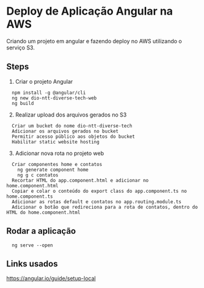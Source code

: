 # Deploy de Aplicação Angular na AWS
Criando um projeto em angular e fazendo deploy no AWS utilizando o serviço S3.

## Steps
1. Criar o projeto Angular
```
  npm install -g @angular/cli
  ng new dio-ntt-diverse-tech-web
  ng build
```

2. Realizar upload dos arquivos gerados no S3
```
  Criar um bucket do nome dio-ntt-diverse-tech
  Adicionar os arquivos gerados no bucket
  Permitir acesso público aos objetos do bucket
  Habilitar static website hosting
```

3. Adicionar nova rota no projeto web
```
  Criar componentes home e contatos
    ng generate component home
    ng g c contatos
  Recortar HTML do app.component.html e adicionar no home.component.html
  Copiar e colar o conteúdo do export class do app.component.ts no home.component.ts
  Adicionar as rotas default e contatos no app.routing.module.ts
  Adicionar o botão que redireciona para a rota de contatos, dentro do HTML do home.component.html
```

## Rodar a aplicação
```
  ng serve --open
```

## Links usados
  https://angular.io/guide/setup-local
